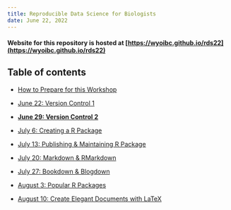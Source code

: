 ```yaml
---
title: Reproducible Data Science for Biologists
date: June 22, 2022
---
```



#### Website for this repository is hosted at [https://wyoibc.github.io/rds22](https://wyoibc.github.io/rds22)

## Table of contents

- [How to Prepare for this Workshop](prep/index.html)

- [June 22: Version Control 1](git1/version_control1.html)

- [**June 29: Version Control 2**](git2/version_control2.html)

- [July 6: Creating a R Package]()

- [July 13: Publishing & Maintaining R Package]()

- [July 20: Markdown & RMarkdown]()

- [July 27: Bookdown & Blogdown]()

- [August 3: Popular R Packages]()

- [August 10: Create Elegant Documents with LaTeX]()

